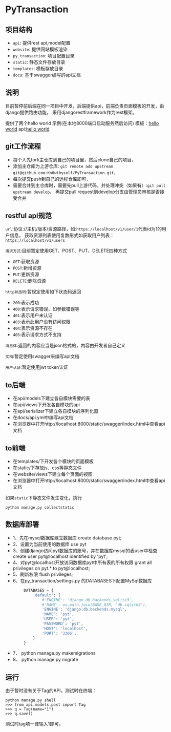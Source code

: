 # PyTransaction

## 项目结构
- `api`: 提供rest api,model配置
- `website`: 提供网站模板渲染
- `py_transaction`: 项目配置目录
- `static`: 静态文件存放目录
- `templates`: 模板存放目录
- `docs`: 基于swagger编写的api文档

## 说明
目前暂停前后端在同一项目中开发，后端提供api，前端负责页面模板的开发，由django提供路由功能，
采用djangorestframework作为rest框架。

提供了两个hello world 示例(在本地8000端口启动服务然后访问)
模板：<a href="http://localhost:8000/helloworld">hello world</a>
api:<a href="http://localhost:8000/api/helloworld">hello world</a>

## git工作流程
- 每个人先fork主仓库到自己的项目里，然后clone自己的项目，
- 添加主仓库为上游仓库: `git remote add upstream git@github.com:Kn0wthyself/PyTransaction.git`，
- 每次提交push到自己的远程仓库即可，
- 需要合并到主仓库时，需要先pull上游代码，并处理冲突（如果有）:`git pull upstream develop`，
  再提交pull request到develop分支由管理员审核是否接受合并

## restful api规范
`url`:协议://主机/版本/资源路径，如:`https://localhost/v1/user/1`代表id为1的用户信息，
获取资源列表使用复数形式如获取用户列表：`https://localhost/v1/users`

`请求方式`:目前暂定使用GET、POST、PUT、DELETE四种方式
- `GET`:获取资源
- `POST`:新增资源
- `PUT`:更新资源
- `DELETE`:删除资源

`http状态码`:暂规定使用如下状态码返回
- `200`:表示成功
- `400`:表示请求错误，如参数错误等
- `401`:表示用户未认证
- `403`:表示此用户没有访问权限
- `404`:表示资源不存在
- `405`:表示请求方式不支持

`消息体`:返回的内容应当是json格式的，内容由开发者自己定义

`文档`:暂定使用swagger来编写api文档

`用户认证`:暂定使用jwt token认证


## to后端
- 在api/models下建立各自模块需要的表
- 在api/views下开发各自模块的api
- 在api/serializer下建立各自模块的序列化器
- 在docs/api.yml中编写api文档
- 在浏览器中打开<a src="http://localhost:8000/static/swagger/index.html">http://localhost:8000/static/swagger/index.html</a>中查看api文档

## to前端
- 在templates/下开发各个模块的页面模板
- 在static/下存放js、css等静态文件
- 在website/views下建立每个页面的视图
- 在浏览器中打开<a src="http://localhost:8000/static/swagger/index.html">http://localhost:8000/static/swagger/index.html</a>中查看api文档

如果`static`下静态文件发生变化，执行
```
python manage.py collectstatic
```

## 数据库部署
- 1、先在mysql数据库建立数据库    create database pyt;
- 2、设置为当前使用的数据库 use pyt
- 3、创建django访问pyt数据库的账号，并在数据库mysql的表user中检查 create user pyt@localhost identified by 'pyt';
- 4、对pyt@localhost开放访问数据库pyt中所有表的所有权限 grant all privileges on pyt.* to pyt@localhost;
- 5、刷新权限 flush privileges;
- 6、在py_transaction/settings.py 的DATABASES下配置MySql数据库

```python
        DATABASES = {
            'default': {
                #'ENGINE': 'django.db.backends.sqlite3',
                #'NAME': os.path.join(BASE_DIR, 'db.sqlite3'),
                'ENGINE': 'django.db.backends.mysql',
                'NAME': 'pyt',
                'USER': 'pyt',
                'PASSWORD': 'pyt',
                'HOST': 'localhost',
                'PORT': '3306',
            }
        }
```

- 7、 python manage.py makemigrations
- 8、 python manage.py migrate

## 运行
由于暂时没有关于Tag的API，测试时在终端：
```
python manage.py shell
>>> from api.models.post import Tag
>>> q = Tag(name="1")
>>> q.save()
```
测试时tag项一律输入1即可。